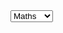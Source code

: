 <!DOCTYPE html>
<html>
    <head>
        <title>
            Select Box control
        </title>
    </head>
    <body>
        <form>
            <select name="dropdown">
                <option value="math" selected>Maths</option>
                <option value="physics">Physics</option>
            </select>
        </form>
    </body>
</html>
